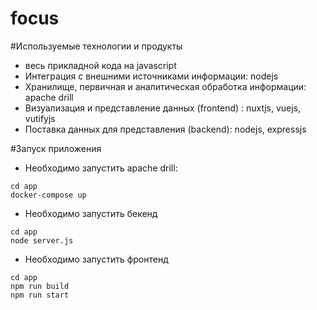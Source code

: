 # focus

#Используемые технологии и продукты
* весь прикладной кода на javascript
* Интеграция с внешними источниками информации: nodejs 
* Хранилище, первичная и аналитическая обработка информации: apache drill
* Визуализация и представление данных (frontend) : nuxtjs, vuejs, vutifyjs
* Поставка данных для представления (backend): nodejs, expressjs

#Запуск приложения
* Необходимо запустить apache drill:
```
cd app
docker-compose up
```
* Необходимо запустить бекенд
```
сd app
node server.js
```
* Необходимо запустить фронтенд
```
cd app
npm run build
npm run start
```
